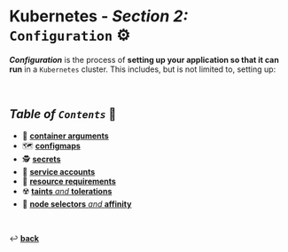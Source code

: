 # **Kubernetes** - ***Section 2:*** `Configuration` ⚙️

***Configuration*** is the process of **setting up your application so that it can run** in a `Kubernetes` cluster. This includes, but is not limited to, setting up:

<br />

## ***Table*** *of* ***`Contents`*** 📜

* 🔣 [**container arguments**](10-commands-and-arguments/)
* 🗺️ [**configmaps**](11-config-maps/)
* 🕵️ [**secrets**](12-secrets/)
* 💁 [**service accounts**](13-service-accounts/)
* 💾 [**resource requirements**](14-resource-requirements/)
* ☢️ [**taints** *and* **tolerations**](15-taints-and-tolerants/)
* 🔘 [**node selectors** *and* **affinity**](16-node-selectors-and-affinity/)

<br>

↩️ [**back**](../)
